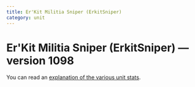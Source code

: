 ```yaml
---
title: Er'Kit Militia Sniper (ErkitSniper)
category: unit
---
```


# Er'Kit Militia Sniper (ErkitSniper) — version 1098

You can read an [explanation  of the various unit stats](unitexplained.md).

